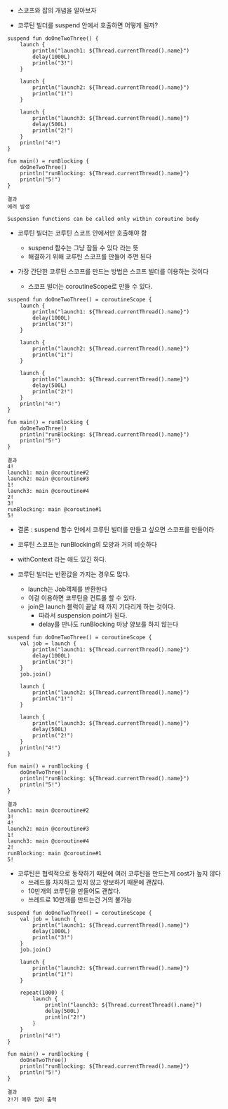 - 스코프와 잡의 개념을 알아보자

- 코루틴 빌더를 suspend 안에서 호출하면 어떻게 될까?

```
suspend fun doOneTwoThree() {
    launch {
        println("launch1: ${Thread.currentThread().name}")
        delay(1000L)
        println("3!")
    }

    launch {
        println("launch2: ${Thread.currentThread().name}")
        println("1!")
    }

    launch {
        println("launch3: ${Thread.currentThread().name}")
        delay(500L)
        println("2!")  
    }
    println("4!")
}

fun main() = runBlocking {
    doOneTwoThree()
    println("runBlocking: ${Thread.currentThread().name}")
    println("5!")
}

결과
에러 발생

Suspension functions can be called only within coroutine body
```

- 코루틴 빌더는 코루틴 스코프 안에서만 호출해야 함
	- suspend 함수는 그냥 잠들 수 있다 라는 뜻
	- 해결하기 위해 코루틴 스코프를 만들어 주면 된다

- 가장 간단한 코루틴 스코프를 만드는 방법은 스코프 빌더를 이용하는 것이다
	- 스코프 빌더는 coroutineScope로 만들 수 있다.

```
suspend fun doOneTwoThree() = coroutineScope {
    launch {
        println("launch1: ${Thread.currentThread().name}")
        delay(1000L)
        println("3!")
    }

    launch {
        println("launch2: ${Thread.currentThread().name}")
        println("1!")
    }

    launch {
        println("launch3: ${Thread.currentThread().name}")
        delay(500L)
        println("2!")  
    }
    println("4!")
}

fun main() = runBlocking {
    doOneTwoThree()
    println("runBlocking: ${Thread.currentThread().name}")
    println("5!")
}

결과
4!
launch1: main @coroutine#2
launch2: main @coroutine#3
1!
launch3: main @coroutine#4
2!
3!
runBlocking: main @coroutine#1
5!
```

- 결론 : suspend 함수 안에서 코루틴 빌더를 만들고 싶으면 스코프를 만들어라

- 코루틴 스코프는 runBlocking의 모양과 거의 비슷하다

- withContext 라는 애도 있긴 하다.

- 코루틴 빌더는 반환값을 가지는 경우도 많다.
	- launch는 Job객체를 반환한다
	- 이걸 이용하면 코루틴을 컨트롤 할 수 있다.
	- join은 launch 블럭이 끝날 때 까지 기다리게 하는 것이다.
		- 따라서 suspension point가 된다.
		- delay를 만나도 runBlocking 마냥 양보를 하지 않는다

```
suspend fun doOneTwoThree() = coroutineScope {
    val job = launch {
        println("launch1: ${Thread.currentThread().name}")
        delay(1000L)
        println("3!")
    }
    job.join()

    launch {
        println("launch2: ${Thread.currentThread().name}")
        println("1!")
    }

    launch {
        println("launch3: ${Thread.currentThread().name}")
        delay(500L)
        println("2!")  
    }
    println("4!")
}

fun main() = runBlocking {
    doOneTwoThree()
    println("runBlocking: ${Thread.currentThread().name}")
    println("5!")
}

결과
launch1: main @coroutine#2
3!
4!
launch2: main @coroutine#3
1!
launch3: main @coroutine#4
2!
runBlocking: main @coroutine#1
5!
```

- 코루틴은 협력적으로 동작하기 때문에 여러 코루틴을 만드는게 cost가 높지 않다
	- 쓰레드를 차지하고 있지 않고 양보하기 때문에 괜찮다.
	- 10만개의 코루틴을 만들어도 괜찮다.
	- 쓰레드로 10만개를 만드는건 거의 불가능

```
suspend fun doOneTwoThree() = coroutineScope {
    val job = launch {
        println("launch1: ${Thread.currentThread().name}")
        delay(1000L)
        println("3!")
    }
    job.join()

    launch {
        println("launch2: ${Thread.currentThread().name}")
        println("1!")
    }

    repeat(1000) {
        launch {
            println("launch3: ${Thread.currentThread().name}")
            delay(500L)
            println("2!")  
        }
    }
    println("4!")
}

fun main() = runBlocking {
    doOneTwoThree()
    println("runBlocking: ${Thread.currentThread().name}")
    println("5!")
}

결과
2!가 매우 많이 출력
```

